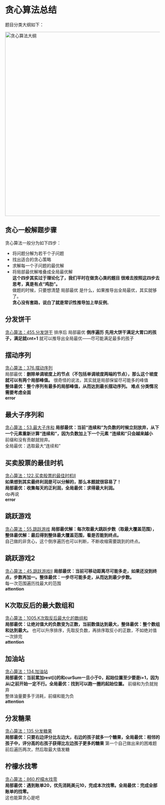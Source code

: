 # 贪心算法总结

题目分类大纲如下：             

<img src='https://code-thinking-1253855093.file.myqcloud.com/pics/20210917104315.png' width=600 alt='贪心算法大纲'> </img></div>  

## 贪心一般解题步骤  
贪心算法一般分为如下四步：   
* 将问题分解为若干个子问题   
* 找出适合的贪心策略   
* 求解每一个子问题的最优解   
* 将局部最优解堆叠成全局最优解   
**这个四步其实过于理论化了，我们平时在做贪心类的题目 很难去按照这四步去思考，真是有点“鸡肋”。**    
做题的时候，只要想清楚 局部最优 是什么，如果推导出全局最优，其实就够了。    
**贪心没有套路，说白了就是常识性推导加上举反例**。    
## 分发饼干
[贪心算法：455.分发饼干](./problems/0455.分发饼干.md)
排序后 局部最优 **倒序遍历** **先用大饼干满足大胃口的孩子，满足就cnt+1** 就可以推导出全局最优——尽可能满足最多的孩子    
## 摆动序列
[贪心算法：376.摆动序列](./problems/0376.摆动序列.md)  
局部最优：**删除单调坡度上的节点（不包括单调坡度两端的节点），那么这个坡度就可以有两个局部峰值。** 很奇怪的说法，其实就是局部保留尽可能多的峰值  
**整体最优：整个序列有最多的局部峰值，从而达到最长摆动序列。**
**难点 分类情况需要考虑全面**   
**error**  
## 最大子序列和
[贪心算法：53.最大子序和](./problems/0053.最大子序和.md)
**局部最优：当前“连续和”为负数的时候立刻放弃，从下一个元素重新计算“连续和”，因为负数加上下一个元素 “连续和”只会越来越小**  
前缀和没有贡献就抛弃。  
全局最优：选取最大“连续和”  
## 买卖股票的最佳时机
[贪心算法：122.买卖股票的最佳时机II](./problems/0122.买卖股票的最佳时机II.md)  
**如果想到其实最终利润是可以分解的，那么本题就很容易了！**  
**局部最优：收集每天的正利润，全局最优：求得最大利润。**   
dp再说  
**error**
## 跳跃游戏
[贪心算法：55.跳跃游戏](./problems/0055.跳跃游戏.md)
**局部最优解：每次取最大跳跃步数（取最大覆盖范围），整体最优解：最后得到整体最大覆盖范围，看是否能到终点。**  
自己做的非贪心，这个倒序遍历也可以判断，不断收缩需要跳到的终点。  
## 跳跃游戏2
[贪心算法：45.跳跃游戏II](./problems/0045.跳跃游戏II.md)
**局部最优：当前可移动距离尽可能多走，如果还没到终点，步数再加一。整体最优：一步尽可能多走，从而达到最少步数。**  
每一次范围遍历找最大的范围  
**attention**  
## K次取反后的最大数组和
[贪心算法：1005.K次取反后最大化的数组和](./problems/1005.K次取反后最大化的数组和.md)  
**局部最优：让绝对值大的负数变为正数，当前数值达到最大，整体最优：整个数组和达到最大。**
也可以升序排序，先取反负数，再排序取反小的正数，不如绝对值一次排完    
**attention**  
## 加油站
 [贪心算法：134.加油站](./problems/0134.加油站.md)  
 **局部最优：当前累加rest[i]的和curSum一旦小于0，起始位置至少要是i+1，因为从i之前开始一定不行。全局最优：找到可以跑一圈的起始位置。**
 前缀和为负就抛弃  
 整体油量要多于消耗，前缀和能为负  
 **attention**  
 ## 分发糖果
 [贪心算法：135.分发糖果](./problems/0135.分发糖果.md)  
 **局部最优：只要右边评分比左边大，右边的孩子就多一个糖果，全局最优：相邻的孩子中，评分高的右孩子获得比左边孩子更多的糖果**
 第一个自己做出来的困难题  
 前后遍历两次，然后取最大值发糖  
## 柠檬水找零
[贪心算法：860.柠檬水找零](./problems/0860.柠檬水找零.md)  
**局部最优：遇到账单20，优先消耗美元10，完成本次找零。全局最优：完成全部账单的找零。**  
这也能算贪心是吧  
